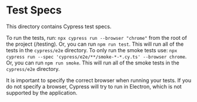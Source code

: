 # Test Specs

This directory contains Cypress test specs.

To run the tests, run: `npx cypress run --browser "chrome"` from the root of the project (/testing). Or, you can run `npm run test`. This will run all of the tests in the `cypress/e2e` directory.
To only run the smoke tests use: `npx cypress run --spec 'cypress/e2e/**/smoke-*-*.cy.ts' --browser chrome`. Or, you can run `npm run smoke`. This will run all of the smoke tests in the `cypress/e2e` directory.

It is important to specify the correct browser when running your tests. If you do not specify a browser, Cypress will try to run in Electron, which is not supported by the application.


